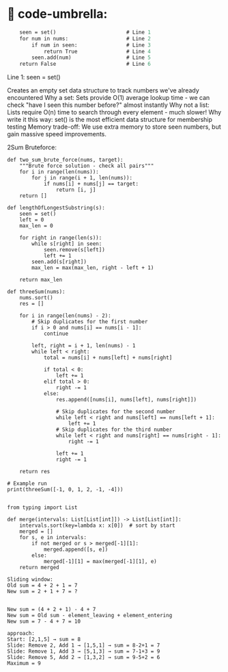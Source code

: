 # 🚀 code-umbrella:


```def contains_duplicate(nums):
    seen = set()                       # Line 1
    for num in nums:                   # Line 2
        if num in seen:                # Line 3
            return True                # Line 4
        seen.add(num)                  # Line 5
    return False                       # Line 6
```
Line 1: seen = set()

Creates an empty set data structure to track numbers we've already encountered
Why a set: Sets provide O(1) average lookup time - we can check "have I seen this number before?" almost instantly
Why not a list: Lists require O(n) time to search through every element - much slower!
Why write it this way: set() is the most efficient data structure for membership testing
Memory trade-off: We use extra memory to store seen numbers, but gain massive speed improvements.


2Sum Bruteforce:

```
def two_sum_brute_force(nums, target):
    """Brute force solution - check all pairs"""
    for i in range(len(nums)):
        for j in range(i + 1, len(nums)):
            if nums[i] + nums[j] == target:
                return [i, j]
    return []
```

```
def lengthOfLongestSubstring(s):
    seen = set()
    left = 0
    max_len = 0

    for right in range(len(s)):
        while s[right] in seen:
            seen.remove(s[left])
            left += 1
        seen.add(s[right])
        max_len = max(max_len, right - left + 1)

    return max_len
```
```
def threeSum(nums):
    nums.sort()
    res = []

    for i in range(len(nums) - 2):
        # Skip duplicates for the first number
        if i > 0 and nums[i] == nums[i - 1]:
            continue

        left, right = i + 1, len(nums) - 1
        while left < right:
            total = nums[i] + nums[left] + nums[right]

            if total < 0:
                left += 1
            elif total > 0:
                right -= 1
            else:
                res.append([nums[i], nums[left], nums[right]])

                # Skip duplicates for the second number
                while left < right and nums[left] == nums[left + 1]:
                    left += 1
                # Skip duplicates for the third number
                while left < right and nums[right] == nums[right - 1]:
                    right -= 1

                left += 1
                right -= 1

    return res

# Example run
print(threeSum([-1, 0, 1, 2, -1, -4]))
```

```

from typing import List

def merge(intervals: List[List[int]]) -> List[List[int]]:
    intervals.sort(key=lambda x: x[0])  # sort by start
    merged = []
    for s, e in intervals:
        if not merged or s > merged[-1][1]:
            merged.append([s, e])
        else:
            merged[-1][1] = max(merged[-1][1], e)
    return merged
```

```
Sliding window:
Old sum = 4 + 2 + 1 = 7
New sum = 2 + 1 + 7 = ?


New sum = (4 + 2 + 1) - 4 + 7
New sum = Old sum - element_leaving + element_entering
New sum = 7 - 4 + 7 = 10

approach:
Start: [2,1,5] → sum = 8
Slide: Remove 2, Add 1 → [1,5,1] → sum = 8-2+1 = 7
Slide: Remove 1, Add 3 → [5,1,3] → sum = 7-1+3 = 9  
Slide: Remove 5, Add 2 → [1,3,2] → sum = 9-5+2 = 6
Maximum = 9
```
